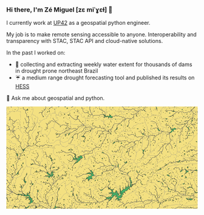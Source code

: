 ### Hi there, I'm Zé Miguel  [zɛ miˈɣɛɫ] 👋

<!--
**jmigueldelgado/jmigueldelgado** is a ✨ _special_ ✨ repository because its `README.md` (this file) appears on your GitHub profile.

- 🌱 I’m currently learning ...
- 👯 I’m looking to collaborate on ...
- 🤔 I’m looking for help with ...
- 💬 Ask me about ...
- 📫 How to reach me: ...
- 😄 Pronouns: ...
- ⚡ Fun fact: ...
-->

I currently work at [UP42](http://up42.com) as a geospatial python engineer.

My job is to make remote sensing accessible to anyone. Interoperability and transparency with STAC, STAC API and cloud-native solutions.

In the past I worked on:
- :satellite: collecting and extracting weekly water extent for thousands of dams in drought prone northeast Brazil
- :umbrella: a medium range drought forecasting tool and published its results on [HESS](https://hess.copernicus.org/articles/22/5041/2018/)

💬 Ask me about geospatial and python.

<p align="center">
<img src="https://github.com/jmigueldelgado/a5udes/blob/master/screenshot.png?raw=true" width="700">
</p>

